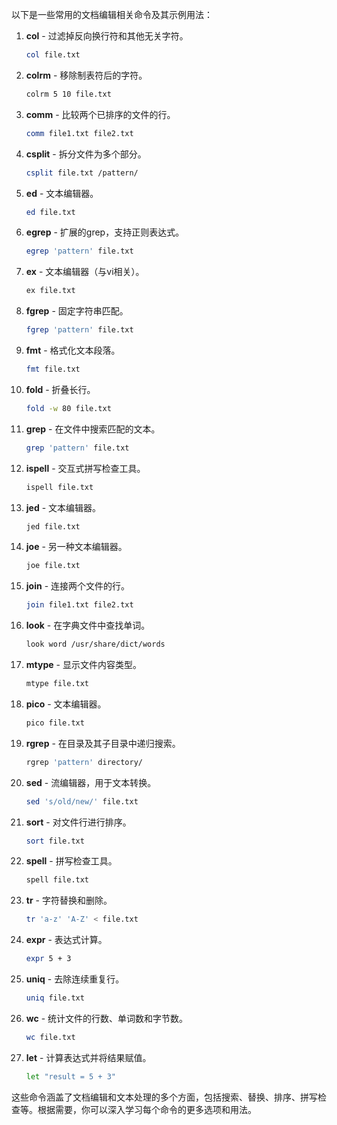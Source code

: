 以下是一些常用的文档编辑相关命令及其示例用法：

1. **col** - 过滤掉反向换行符和其他无关字符。
   ```bash
   col file.txt
   ```

2. **colrm** - 移除制表符后的字符。
   ```bash
   colrm 5 10 file.txt
   ```

3. **comm** - 比较两个已排序的文件的行。
   ```bash
   comm file1.txt file2.txt
   ```

4. **csplit** - 拆分文件为多个部分。
   ```bash
   csplit file.txt /pattern/
   ```

5. **ed** - 文本编辑器。
   ```bash
   ed file.txt
   ```

6. **egrep** - 扩展的grep，支持正则表达式。
   ```bash
   egrep 'pattern' file.txt
   ```

7. **ex** - 文本编辑器（与vi相关）。
   ```bash
   ex file.txt
   ```

8. **fgrep** - 固定字符串匹配。
   ```bash
   fgrep 'pattern' file.txt
   ```

9. **fmt** - 格式化文本段落。
   ```bash
   fmt file.txt
   ```

10. **fold** - 折叠长行。
    ```bash
    fold -w 80 file.txt
    ```

11. **grep** - 在文件中搜索匹配的文本。
    ```bash
    grep 'pattern' file.txt
    ```

12. **ispell** - 交互式拼写检查工具。
    ```bash
    ispell file.txt
    ```

13. **jed** - 文本编辑器。
    ```bash
    jed file.txt
    ```

14. **joe** - 另一种文本编辑器。
    ```bash
    joe file.txt
    ```

15. **join** - 连接两个文件的行。
    ```bash
    join file1.txt file2.txt
    ```

16. **look** - 在字典文件中查找单词。
    ```bash
    look word /usr/share/dict/words
    ```

17. **mtype** - 显示文件内容类型。
    ```bash
    mtype file.txt
    ```

18. **pico** - 文本编辑器。
    ```bash
    pico file.txt
    ```

19. **rgrep** - 在目录及其子目录中递归搜索。
    ```bash
    rgrep 'pattern' directory/
    ```

20. **sed** - 流编辑器，用于文本转换。
    ```bash
    sed 's/old/new/' file.txt
    ```

21. **sort** - 对文件行进行排序。
    ```bash
    sort file.txt
    ```

22. **spell** - 拼写检查工具。
    ```bash
    spell file.txt
    ```

23. **tr** - 字符替换和删除。
    ```bash
    tr 'a-z' 'A-Z' < file.txt
    ```

24. **expr** - 表达式计算。
    ```bash
    expr 5 + 3
    ```

25. **uniq** - 去除连续重复行。
    ```bash
    uniq file.txt
    ```

26. **wc** - 统计文件的行数、单词数和字节数。
    ```bash
    wc file.txt
    ```

27. **let** - 计算表达式并将结果赋值。
    ```bash
    let "result = 5 + 3"
    ```

这些命令涵盖了文档编辑和文本处理的多个方面，包括搜索、替换、排序、拼写检查等。根据需要，你可以深入学习每个命令的更多选项和用法。